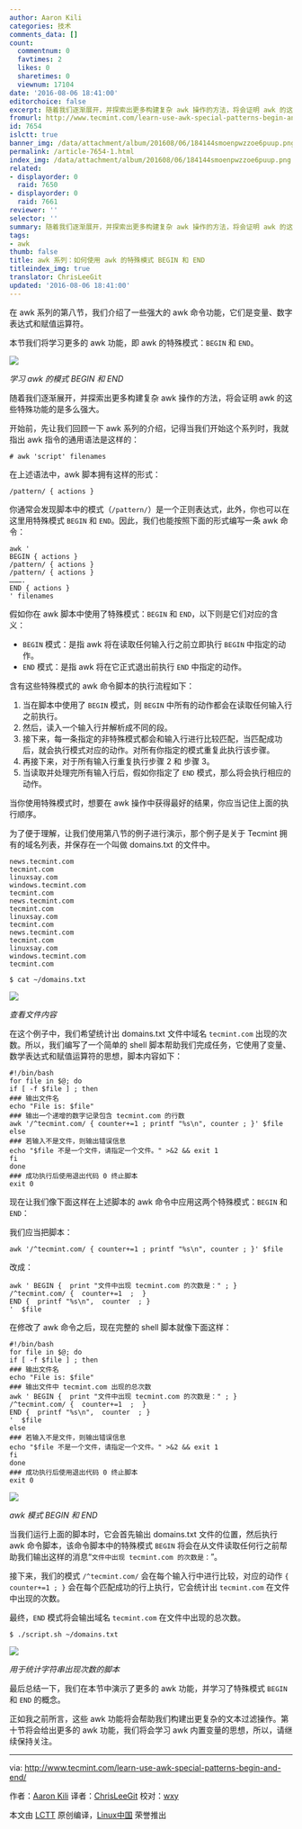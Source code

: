 ```yaml
---
author: Aaron Kili
categories: 技术
comments_data: []
count:
  commentnum: 0
  favtimes: 2
  likes: 0
  sharetimes: 0
  viewnum: 17104
date: '2016-08-06 18:41:00'
editorchoice: false
excerpt: 随着我们逐渐展开，并探索出更多构建复杂 awk 操作的方法，将会证明 awk 的这些特殊功能的是多么强大。
fromurl: http://www.tecmint.com/learn-use-awk-special-patterns-begin-and-end/
id: 7654
islctt: true
banner_img: /data/attachment/album/201608/06/184144smoenpwzzoe6puup.png
permalink: /article-7654-1.html
index_img: /data/attachment/album/201608/06/184144smoenpwzzoe6puup.png.thumb.jpg
related:
- displayorder: 0
  raid: 7650
- displayorder: 0
  raid: 7661
reviewer: ''
selector: ''
summary: 随着我们逐渐展开，并探索出更多构建复杂 awk 操作的方法，将会证明 awk 的这些特殊功能的是多么强大。
tags:
- awk
thumb: false
title: awk 系列：如何使用 awk 的特殊模式 BEGIN 和 END
titleindex_img: true
translator: ChrisLeeGit
updated: '2016-08-06 18:41:00'
---
```


在 awk 系列的第八节，我们介绍了一些强大的 awk 命令功能，它们是变量、数字表达式和赋值运算符。


本节我们将学习更多的 awk 功能，即 awk 的特殊模式：`BEGIN` 和 `END`。


![](/data/attachment/album/201608/06/184144smoenpwzzoe6puup.png)


*学习 awk 的模式 BEGIN 和 END*


随着我们逐渐展开，并探索出更多构建复杂 awk 操作的方法，将会证明 awk 的这些特殊功能的是多么强大。


开始前，先让我们回顾一下 awk 系列的介绍，记得当我们开始这个系列时，我就指出 awk 指令的通用语法是这样的：



```
# awk 'script' filenames  

```

在上述语法中，awk 脚本拥有这样的形式：



```
/pattern/ { actions } 

```

你通常会发现脚本中的模式（`/pattern/`）是一个正则表达式，此外，你也可以在这里用特殊模式 `BEGIN` 和 `END`。因此，我们也能按照下面的形式编写一条 awk 命令：



```
awk '
BEGIN { actions } 
/pattern/ { actions }
/pattern/ { actions }
……….
END { actions } 
' filenames  

```

假如你在 awk 脚本中使用了特殊模式：`BEGIN` 和 `END`，以下则是它们对应的含义：


* `BEGIN` 模式：是指 awk 将在读取任何输入行之前立即执行 `BEGIN` 中指定的动作。
* `END` 模式：是指 awk 将在它正式退出前执行 `END` 中指定的动作。


含有这些特殊模式的 awk 命令脚本的执行流程如下：


1. 当在脚本中使用了 `BEGIN` 模式，则 `BEGIN` 中所有的动作都会在读取任何输入行之前执行。
2. 然后，读入一个输入行并解析成不同的段。
3. 接下来，每一条指定的非特殊模式都会和输入行进行比较匹配，当匹配成功后，就会执行模式对应的动作。对所有你指定的模式重复此执行该步骤。
4. 再接下来，对于所有输入行重复执行步骤 2 和 步骤 3。
5. 当读取并处理完所有输入行后，假如你指定了 `END` 模式，那么将会执行相应的动作。


当你使用特殊模式时，想要在 awk 操作中获得最好的结果，你应当记住上面的执行顺序。


为了便于理解，让我们使用第八节的例子进行演示，那个例子是关于 Tecmint 拥有的域名列表，并保存在一个叫做 domains.txt 的文件中。



```
news.tecmint.com
tecmint.com
linuxsay.com
windows.tecmint.com
tecmint.com
news.tecmint.com
tecmint.com
linuxsay.com
tecmint.com
news.tecmint.com
tecmint.com
linuxsay.com
windows.tecmint.com
tecmint.com

```


```
$ cat ~/domains.txt

```

![](/data/attachment/album/201608/06/184144buyfb7shbw77q7su.png)


*查看文件内容*


在这个例子中，我们希望统计出 domains.txt 文件中域名 `tecmint.com` 出现的次数。所以，我们编写了一个简单的 shell 脚本帮助我们完成任务，它使用了变量、数学表达式和赋值运算符的思想，脚本内容如下：



```
#!/bin/bash
for file in $@; do
if [ -f $file ] ; then
### 输出文件名
echo "File is: $file"
### 输出一个递增的数字记录包含 tecmint.com 的行数
awk '/^tecmint.com/ { counter+=1 ; printf "%s\n", counter ; }' $file
else
### 若输入不是文件，则输出错误信息
echo "$file 不是一个文件，请指定一个文件。" >&2 && exit 1
fi
done
### 成功执行后使用退出代码 0 终止脚本
exit 0

```

现在让我们像下面这样在上述脚本的 awk 命令中应用这两个特殊模式：`BEGIN` 和 `END`：


我们应当把脚本：



```
awk '/^tecmint.com/ { counter+=1 ; printf "%s\n", counter ; }' $file

```

改成：



```
awk ' BEGIN {  print "文件中出现 tecmint.com 的次数是：" ; }
/^tecmint.com/ {  counter+=1  ;  }
END {  printf "%s\n",  counter  ; } 
'  $file

```

在修改了 awk 命令之后，现在完整的 shell 脚本就像下面这样：



```
#!/bin/bash
for file in $@; do
if [ -f $file ] ; then
### 输出文件名
echo "File is: $file"
### 输出文件中 tecmint.com 出现的总次数
awk ' BEGIN {  print "文件中出现 tecmint.com 的次数是：" ; }
/^tecmint.com/ {  counter+=1  ;  }
END {  printf "%s\n",  counter  ; } 
'  $file
else
### 若输入不是文件，则输出错误信息
echo "$file 不是一个文件，请指定一个文件。" >&2 && exit 1
fi
done
### 成功执行后使用退出代码 0 终止脚本
exit 0

```

![](/data/attachment/album/201608/06/184144xforw4xu9roixv99.png)


*awk 模式 BEGIN 和 END*


当我们运行上面的脚本时，它会首先输出 domains.txt 文件的位置，然后执行 awk 命令脚本，该命令脚本中的特殊模式 `BEGIN` 将会在从文件读取任何行之前帮助我们输出这样的消息“`文件中出现 tecmint.com 的次数是：`”。


接下来，我们的模式 `/^tecmint.com/` 会在每个输入行中进行比较，对应的动作 `{ counter+=1 ; }` 会在每个匹配成功的行上执行，它会统计出 `tecmint.com` 在文件中出现的次数。


最终，`END` 模式将会输出域名 `tecmint.com` 在文件中出现的总次数。



```
$ ./script.sh ~/domains.txt 

```

![](/data/attachment/album/201608/06/184146mqz1vpqn1gir1p1z.png)


*用于统计字符串出现次数的脚本*


最后总结一下，我们在本节中演示了更多的 awk 功能，并学习了特殊模式 `BEGIN` 和 `END` 的概念。


正如我之前所言，这些 awk 功能将会帮助我们构建出更复杂的文本过滤操作。第十节将会给出更多的 awk 功能，我们将会学习 awk 内置变量的思想，所以，请继续保持关注。




---


via: <http://www.tecmint.com/learn-use-awk-special-patterns-begin-and-end/>


作者：[Aaron Kili](http://www.tecmint.com/author/aaronkili/) 译者：[ChrisLeeGit](https://github.com/chrisleegit) 校对：[wxy](https://github.com/wxy)


本文由 [LCTT](https://github.com/LCTT/TranslateProject) 原创编译，[Linux中国](https://linux.cn/) 荣誉推出